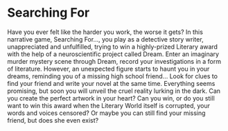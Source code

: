 # Searching For
Have you ever felt like the harder you work, the worse it gets? In this narrative game, Searching For…, you play as a detective story writer, unappreciated and unfulfilled, trying to win a highly-prized Literary award with the help of a neuroscientific project called Dream. Enter an imaginary murder mystery scene through Dream, record your investigations in a form of literature. However, an unexpected figure starts to haunt you in your dreams, reminding you of a missing high school friend… Look for clues to find your friend and write your novel at the same time. Everything seems promising, but soon you will unveil the cruel reality lurking in the dark. Can you create the perfect artwork in your heart? Can you win, or do you still want to win this award when the Literary World itself is corrupted, your words and voices censored? Or maybe you can still find your missing friend, but does she even exist?
